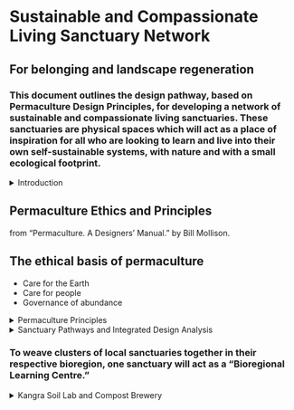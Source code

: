 # Sustainable and Compassionate Living Sanctuary Network

## For belonging and landscape regeneration

### This document outlines the design pathway, based on Permaculture Design Principles, for developing a network of sustainable and compassionate living sanctuaries. These sanctuaries are physical spaces which will act as a place of inspiration for all who are looking to learn and live into their own self-sustainable systems, with nature and with a small ecological footprint.

<details>  
<summary>Introduction</summary>  
  Our goal is to promote living in alignment with one's true purpose and the natural world by (dharma):
 
<summary>1.  Fostering a community where people can learn and grow together</summary>  
    
<summary>2.  Creating compassionate and regenerative living pathways rooted in deep ecology and harmony with nature</summary>  
  
 
<summary>3.  Applying permaculture design principles into a replicable bioregional land stewardship model</summary>  
  
</details>


## Permaculture Ethics and Principles 
from “Permaculture. A Designers’ Manual.” by Bill Mollison.

## The ethical basis of permaculture
- Care for the Earth
- Care for people
- Governance of abundance

<details> <summary> Permaculture Principles </summary>
<summary>	• Work with nature rather than against it– assist rather than impede the natural elements and succession. </summary>
<summary>	• The problem is the solution– it is how we see things that make them advantageous or not. </summary>
<summary>	• Make the least change for the greatest possible effect– emphasis on the placement of design elements where they can assist each other in function and energy recycling. </summary>
<summary>	• The yield of a system is theoretically unlimited– the only limitation is that of the information and imagination of the designer </summary>
<summary>	• Everything gardens– notice patterns of plants and animals and you will find allies in your efforts to sustain yourself and other species </summary>
</details>
<details> <summary> Sanctuary Pathways and Integrated Design Analysis </summary>
<details>
<summary> Sanctuary design pathways include: </summary>


- Interpretive Centre / Workshop
Culture, and natural ecology knowledge bank
- Art and storytelling residency
- Youth ranger program
- Applied learning workshops
- Afterschool programs
- Permaculture training
- Nature-based wellness 
- Intergenerational belonging
- Raw material processing
- Food production system
- Intercropping / syntropic agroforestry system
- Vegetables, fruits, botanicals, herbs, spices, flowers
- Nursery and Experiment Lab
- Greenhouse
- Vegetable and fruit nursery
- Soil and microclimate lab
- Integrated livestock system
	- Bees
	- Chickens
	- Cows
- Earth-Homestay 
- Stabilised rammed earth building
- Organic waste composting (closed-loop recycling system)
- Rainwater harvesting system 
- Plant to plate café

</details>
<details>
<summary>Design and Function of the Sanctuary Pathways</summary>

- Interpretive Centre: 
	- The interpretive centre will be designed to improve the understanding and stewardship of local landscapes. 
	- The centre will allow people who are interested in living self-sustainably to live and engage with local communities on regenerative initiatives. Each interpretive centre would be part of the larger network of sanctuaries which will allow people from different regenerative initiatives to share and foster bioregional learning. Elements in the design of the interpretive centre at the sanctuary will include:
- Culture, and natural ecology knowledge bank:
- Art and storytelling residency
- Youth ranger program
- Applied learning workshops: 
	- The interpretive centre will host workshops that will act as the educational/ applied learning pathways for the people from the communities to engage with the sanctuary. 
	- The topics of the workshop will vary depending on the local context the sanctuary is situated in. 
	- The goals of the workshops is to empower individuals with knowledge and skills that will enable them to actively participate in and contribute to the long-term ecological stewardship of their landscapes. 
- Afterschool programs: 
	- new gardening and growing techniques
	- sports 
	- Permaculture design workshops
	- Nature-based wellness 
	- Intergenerational belonging
	- Raw material processing
- Food production system: 
	- The regenerative food production system will be inspired by the patterns of nature and local climates. 
	- Crop calendar will be maintained for each of the sanctuary to ensure the maximum food production throughout the year on the available land. 
	- The varieties of fruits and vegetables chosen to grow will be suitable for the local climate and additional varieties can be trailed for suitability at the microclimate labs as soil improvs and demand emerges. 
- Intercropping / syntropic agroforestry system:
	- Vegetables, fruits, botanicals, herbs, spices, flowers
	- Nursery and Experiment Lab
	- Greenhouse
	- Vegetable and fruit nursery
- Soil and microclimate lab: 
	- Hub to experiment on new tech from ReFi, Climate and other sustainability brands

- Integrated livestock system:
	- Bees
	- Chickens
	- Cows

- Earth-Homestay: 
	- The Earth-Homestay will be designed based on permaculture design principles. 
	- The living space will be built with locally source materials. 
	- Stabilised rammed earth building
	- Plant to plate café
</details>
</details>

### To weave clusters of local sanctuaries together in their respective bioregion, one sanctuary will act as a “Bioregional Learning Centre.”


<details>
<summary>Kangra Soil Lab and Compost Brewery</summary>

## Soil Test Guide:
## A permaculture approach to soil:

Throughout the world, modern agricultural practice have had a degrading effect on soil quality. Rather than build up the natural fertility of soil, fertility comes from the addition of mineral and chemical fertilisers. The use of heavy machinery on soil can break down its structure and lead to compaction. In contrast, permaculture seeks to create systems where natural soil fertility is fostered, through the encouragement of worms and other soil fauna and good manual cultivation practices. In these tests and the accompanying advice booklet, we do not seek to favour forest gardening over raised beds, or no till systems over till systems. There is a wide range of literature that can offer advice on this and each grower will have his or her own opinions.
## <a name="_2gd9p7456tlu"></a>Selecting sample locations:
When selecting the place to conduct your test, it is important to pick a sample spot that is typical of the site. There are several important factors to consider: 

•The slope or gradient relative to the rest of the site 

•The drainage of the soil (is it wet and waterlogged or dry?)

•What has the soil been used for (Edible, non-edible etc) 

•Ideally the soil has not recently been disturbed (not recently harvested, tilled etc) 

•The soil should be bare (you can clear away any grass or vegetation just before you do the test) 
### <a name="_j9q550tck764"></a>Equipment needed:
•Empty cylindrical baked bean or fruit tin (about 7cm in diameter), with top and bottom removed 

•Gardening gloves 

•500ml bottle 

•Water 

•Timer (or a watch with a second hand)

•Spade 

•Ruler/Tape measure 

•Plastic sheet (bin liner) 

•Flat-bottomed plastic container (at least 7cm x 7cm) 

•Fine tip marker pen

•Glass Jar (preferably tall and thin) 

•pH paper (very cheap and easily available from pharmacies, high school chemistry labs, agricultural extension agents, or the internet.) 

•pH chart (included in this booklet) 

•flat bladed knife

## <a name="_220hfxlxxvwm"></a>Preliminary tests: 

**Purpose:**

` `To check you are that your test site is not anaerobic, polluted, waterlogged or too dry. 

**1) Anaerobic conditions and pollution** 

**The smell test:** 
w
1\.Take a handful of soil from the site. 

2\.Thoroughly smell the handful of soil, does it have a: 

•Sour, putrid or chemical smell? 

•No smell? 

•Earthy, sweet or fresh smell? 

3\. Record the answer. 

**2) Waterlogging and dryness** 

**The squeeze test:** 

1\.Take a handful of soil in your palm and squeeze

2\.Observe what happens to the soil: 

•The soil is dry if there is no water and the soil does not stick together at all when squeezed.

` `•The soil is moist if there is no visible water and no drips, however the soil sticks together slightly and is not dry

•The soil is wet if there is visible water which runs or drips out of the soil when squeezed 

1\.Record the answer. **If soil smells sour, chemical or putrid, or if it is so damp that water drips from your hand when you squeeze then this is not a viable area to undertake the soils tests. Choose another site. If soil is dry some of the tests won't work. Either water this site thoroughly and try again tomorrow or choose another site.**
## <a name="_n86r1twa78ck"></a>Main Soil tests:
### <a name="_139jwyty9eag"></a>1. Drainage 
**Purpose:** To test how well water drains through your soil. Drainage is important if your soil is not going to get waterlogged in wet weather. Clay soil will drain more slowly than sandy soil. Heavily compacted soil will not drain well. Shallow soil will not drain well. 

**The infiltration test:** Equipment: Empty food tin, gardening gloves, 500ml bottle, water, timer 

1\.Remove the top and bottom of the tin so you are left with a metal tube 

2\.Wearing gloves, firmly push the tin into the soil (a piece of wood and a hammer can help with this in firm soil) until it is half-way in 

3\.Gently use your finger to firm the soil around the edge of the ring, taking care not to disturb the soil in the middle 

4\.Pour 500ml water as gently as possible into the tin 

5\.As soon as you start pouring start the timer 

6\.Stop the timer when the soil surface is glistening rather than submerged 

7\.Record the time this took. (If the water is still present after 15 minutes record that and move on to the next test)  

### <a name="_y9hhq39435wd"></a>**2. Earthworms** 
Please note that the earthworm test may not be suitable for all projects. In some places, for example, termites may have a key role in building soil.

**Purpose:** 

To establish how many earthworms are in your soil. They are a proxy for all biological life in the soil, large and small. Please note depending on the time of year and climate there may be variation in the number of earthworms in the top few inches of your soil. 

**Earthworm count:** 

Equipment: Spade, ruler/tape measure, plastic sheet (bin liner), distilled/rain water, plastic container, sachet of mustard sauce. 

1\.Dig a 20cm x 20cm pit with a depth of 10cm.

2\.Place soil on a flat surface (plastic sheet or bin liner recommended). 

3\.Count the number of earthworms and record.

### <a name="_x72vdst0p10l"></a>3. Top soil depth 
**Purpose:** To measure the depth of your top soil. The deeper the top soil, the further roots can grow and the more water and nutrients will be available. Deep soil will also drain better than shallow soil. 

**The soil depth test:** 

Equipment: Garden spade, ruler/ tape measure 

**Warning: This will be hard work so please let us not overdo it!** 

1\.Dig a hole at least 60cm deep if possible.

2\.If you cannot easily reach this depth make a note in the records section 

3\.Make a note of the top soil depth. Only measure the top soil; sub soil will be much more compact and probably a different colour. Record which of the following bands it falls into:

•very shallow (<15 cm) •shallow (15-30 cm) 

•moderately deep (30-60 cm) 

•deep (>60 cm) 

1\.Record your results.









### <a name="_jfsd5f4hxyon"></a>4. Soil texture 
**Purpose:** To establish the proportion of clay, silt and sand in your soil. Clay soil will hold water and nutrients but is easily compacted and can become waterlogged in wet weather and bake hard in dry weather. Sandy soil holds its structure well but drains quickly and does not hold nutrients well. Silty soils comes in the middle. Loam is a good mix of clay, silt and sand. 

**The soil jar test:** 

Equipment: Glass jar, timer, water, ruler/tape measure and a fine-tip marker pen 

1\.Remove a vertical slice of soil approximately 30 cm deep from the side of the pit being used for soil tests. 

2\.Remove any large rocks or organic matter, then break up all the lumps. 

3\.Fill the jar to the halfway point with soil 

4\.Using your fingers forcefully pack the soil down as much as possible to reduce pore space and mark the level of soil on the side of the jar with a pen. 

5\.Fill the jar to the ¾ mark with water and shake vigorously for 3 minutes or until the sample is fully suspended in the water. 

6\.Set down the jar on a level surface where it can be left undisturbed for at least a day and start the timer. 7.After 1 minute mark on the side of the jar the level of settled particles at the bottom, this is the volume of sand in the sample.

8\.After 2 hours mark on the side of the jar the level of settled particles, these particles are the silt in the sample.

9\.After the water has cleared (this can take over 24 hours) mark on the side of the jar the level of particles. These particles are the clay in the sample. 

10\. Using a ruler or a tape measure use the distances on the jar to calculate the relative proportions of sand, silt and clay in the soil samples. 

11\. Using the soil texture triangle below determine the type of soil 12. Record your results.
### <a name="_tcd2jysg6rb5"></a>5. Soil structure 
**Purpose:** To find the physical structure of your soil. The visual inspection test 

Equipment: Garden spade, bin bag or plastic sheet 

1\.Take a vertical soil slice of approximately 30 cm from the side of the test pit. 

2\.Carefully lay the slice on its side, preferably on a piece of plastic such as a bin liner to make visibility easier. 

3\.Now choose which of the following descriptions best fits the sample: 

•Soft: The soil is crumbly and breaks up easily 

•Cloddy: The soil breaks into lumps (clods) that are difficult to break down 

•Platey: The soil breaks into flat plates that are difficult to break down. 

1\.Record the result.

2\.Inspect the soil for any bands of discolouration or hard, compact soil running horizontally. This may indicate a layer of compaction known as a pan that will prevent water, nutrients and plant roots penetrating deeply into your soil. 

3\.Record the result. 

**The slaking and dispersal test:** 

Equipment: Flat bottomed plastic container, water, teaspoon 

1\.From the visual inspection sample select three pea-sized lumps of soil. 

2\.Fill the container with rainwater and place it on a flat, stable surface. 

3\.Use the teaspoon to place the lumps in the water, equally spread apart.

4\.After 2 hours record the degree to which slaking (when the small lumps have broken down into smaller particles as a result of being immersed in water) has taken place: 

•Completely (indicated when the base of the container is covered with a layer of clay and there is only a pile of sand where the aggregates were) 

•Partially (indicated when a milky 'halo' has developed round lumps) 

•Not at all 1.After 24 hours record whether dispersal is complete or partial. 

2\.Record your results.
### <a name="_qiuwe8dtcob5"></a>6. Soil pH
pH testing paper (litmus paper) is very cheap and is easily available from pharmacies, high school chemistry labs, agricultural extension agents, or the internet. 

Purpose: To establish the acidity or alkalinity of your soil. PH can range from 1 (very acid) though 7 (neutral) to 14 (very alkali). Most plants need a pH between 6 and 7.5 to grow well, although a small number are suited to a pH outside this range. 

**The pH test:** 

Equipment: pH paper and chart, cup, water

1\.Fill a cup 2/3 full with soil. 

2\.Add just enough water to cover the soil sample. 

3\.Stir the contents for approximately one minute. 

4\.Completely immerse the pH strip in the soil solution for 3 seconds 

5\.Remove the strip and quickly rinse with water (the water must be from the same source as was used in the solution) 

6\.Hold the pH paper up to the light and compare the colour to the attached colour table to identify the pH of the soil. 

7\.Record your result. 

![](Aspose.Words.053e3bdf-3ef2-4a77-b552-4e0702e6f0ae.001.png)
### <a name="_jjhhj1veb4da"></a>**7. Soil Compaction** 
Although one of the most useful tests, this is also the most complex so you may wish to skip it if you are short of time. Purpose: To see how compacted your soil is. Roots and shoots will find it hard to grow through compacted soil. They much prefer loose, crumbly soil. 

**The bulk density test:** 

Equipment: Garden trowel, flat bladed knife, sealable bags, marker pen, scales, tin, ruler 
1\.Remove the top and bottom of the tin so you are left with a metal tube 

2\.Measure the diameter of the tin, then half it to give the radius 

3\.Firmly push the tin into the soil (a piece of wood and hammer can help with this in firm soil) until it is at least 2/3 of the way in 

4\.The exact depth that the tin has gone into the soil must be determined, so using the ruler measure the height from the top of the tin to the soil surface four times evenly spaced and record the average, subtract this from the total height of the tin to get the depth the tin has gone into the soil 

5\.Using the trowel carefully dig around the tin to remove it, it is very important not to disturb the soil in the bottom of the tube 

6\.Remove excess soil from the bottom of the tube with the flat bladed knife, the soil surface should be flat and level with the end of the tin 

7\.Place the entire soil sample in a plastic bag and label to take home 

8\.The soil must be completely dry before bulk density can be calculated so depending on the climate either allow soil to dry in a warm place over night with the bag open or place in an oven on a low heat. 9.Weigh the dried soil and record the weight 

10\. Calculate the bulk density of your sample using the following equation: 

Bulk density = Mass of soil (g) / Volume of soil (cm3 ) 

Mass of soil = Dry weight of soil 

Volume of soil = Depth of soil in tin (step 4) \* radius of tin (step 2) \* radius of tin \* 3.14 

Record the bulk density.




# <a name="_alwg8kjfiiax"></a>Compost Brewery:
## <a name="_o09k6c2caw2z"></a>A permaculture approach to compost: Permaculturists everywhere are crazy about their compost teas and extracts. They have turned building compost tea brewers into a science and concocting the perfect tea recipe into an art. We love our compost brews too, and since we’re always getting questions about the compost tea process, we thought it was time to sit down and write a post about it. In this article we’ll explain the difference between a tea and an extract, discuss the best ingredients and recipes, and give you the step-by-step how-to for making your own compost tea brewer.
## <a name="_fvfsnea5hvx0"></a>Get to Know Your Brews: Tea vs. Extract![](Aspose.Words.053e3bdf-3ef2-4a77-b552-4e0702e6f0ae.002.jpeg)
What is compost tea? It’s a liquid made by both cold-brewing and aerating compost (or worm castings) in water, in order to extract beneficial organisms (i.e. bacteria, fungi, protozoa and nematodes). During the brewing process, these organisms are “fed” nutrients to rapidly increase their numbers and activity levels (source: [www.vintagerosery.com](https://www.vintagerosery.com/composttea.htm)). It is then applied much like a fertilizer to soil, or to the roots or leaves of a plant. The process can take several days, and brewing itself has to occur over 24 hours.

A compost extract is different for a few reasons:

- Instead of feeding the micro-organisms, the goal is simply to extract the microbes off of the compost or worm castings using the same aeration process.
- Since no additional foods are fed to the organisms, no additional microbes are bred, and an extract can be made in 2 to 4 hours.
- A tea has a shelf life of only 3-4 hours, whereas some experts claim an extract can last up to 2 weeks before things start to go off. (Teas have such a short shelf life because during the 24 hour brewing (feeding and oxygenating) process you have essentially bred more microbes per cc of liquid than would ever occur in nature. So, if you stop the aerator, the enormous number of microbes will consume all of the available oxygen and the liquid will go anaerobic. One of the easiest ways to tell if you have an anaerobic batch is by smell. If it smells bad, it probably is bad.)

[Compost Tea and Extracts Research Bib](https://cdn.permaculturenews.org/files/Compost_Extract_and_Tea_Research_Bibliograpgy.pdf)
## <a name="_nnpu70gk6l9b"></a>Building a Brewer:
### <a name="_gu4dea6s09z7"></a>Costs and Materials:
In total the brewer will have cost about $130 however I think you could build something of equivalent value for about $80 by shopping around on online. The main reason it costs so much was the high pressure, high volume pump. This is important as it aerates and stirs the extract or tea, which ensures that there are no dead spots (anaerobic) in the mixture.

![](Aspose.Words.053e3bdf-3ef2-4a77-b552-4e0702e6f0ae.003.jpeg)

Mark I

- 4 black grommets that replace the bulkhead fitting — $1.00 ea
- 1 x 5 gallon bucket — free
- blue polyurethane hose — free
- 1 barbed T hose piece — $2.00
- high-pressure (3.9 psi), high-volume air pump, 65 litres per minute — $119\*
- drill bit to insert the grommet

Total ~ $129

Putting it all together

Watch the following video to see Rob explain the how-tos of building your own 5 gallon brewer:

https://youtu.be/w8wJPLTOWcU
### <a name="_pafqxy2cf285"></a>Recipes: 
(they taste terrible but your plants will love ’em)
#### <a name="_ucofqys20l5m"></a>5 Gallon Extract
To make a 5 gallon extract, fill your bucket 4 inches from the top and bubble air into the water for a few minutes to offgas any chemicals. You will preferably be using clean rain water, filtered city water (no chlorine), or river water. If you don’t have filtered water you can offgas the chlorine by letting your bucket sit out overnight as long as your town or city does not use [chloramine](https://en.wikipedia.org/wiki/Chloramine). After you have bubbled your water for a few minutes, add 250-500 grams of compost or worm castings into the bucket and let it bubble for 2 – 4 hours. Your extract is now complete and ready to apply.

![](Aspose.Words.053e3bdf-3ef2-4a77-b552-4e0702e6f0ae.004.jpeg)
#### <a name="_wory00q3018g"></a>5 Gallon Tea
The compost tea is more complicated and requires a more thorough process, so we got permission from the Soil Foodweb Canada to post their recipe and procedure [here](https://cdn.permaculturenews.org/files/Main_Compost_Tea_procedures.pdf) (PDF).
### <a name="_1g7ne2tbz0jp"></a>Recommended Doses: How and When to Apply
#### <a name="_said3klkga79"></a>Filtering
Because we have brewed the tea without a tea bag, I would recommend that you filter the tea through nylon or equivalent. If you would rather skip this step you can get commercial tea bags from [www.earthfort.com](https://www.earthfort.com/). We do have some of these tea bags and I am going to try brewing tea/extract with and without them and look at both under the microscope to see which method gives a better product.
#### <a name="_pqj31q91jes0"></a>Dilution
For the 5 gallon brewer, you can dilute with water at any ratio between 2:1 to 4:1. For commercial applications, the recommended dosage is determined by the farmer’s goals and the condition of the soil. Obviously the worse the soil, the higher the concentration needed. Generally speaking though, 1000 litres of tea can spray between 2–5 acres of land. To put that in perspective, my 20 ft x 20ft back yard would only need anywhere from 2–4.4 litres for the entire yard, depending on the application rate. That is a little less than 25% of one 5 gallon brew. The best thing about teas and extracts: as long as they are not anaerobic, you can’t overdo it!![](Aspose.Words.053e3bdf-3ef2-4a77-b552-4e0702e6f0ae.005.jpeg)
#### <a name="_ib2ns2nw5k1n"></a>Watering Can
This is, of course, the easiest way to distribute brews at a home scale. Because they pour out a lot of water at a time, you may want to increase the dilution rate to make sure you cover your desired area. I still recommend filtering your tea/extract first to prevent frustration.
#### <a name="_3bzk02vtz7lc"></a>Hand Spray Equipment![](Aspose.Words.053e3bdf-3ef2-4a77-b552-4e0702e6f0ae.006.jpeg)
The spray is great for foliar and soil drenching. We use a hand sprayer at the Verge Headquarters because we don’t have much area to cover.
#### <a name="_1xpe5pck1wa"></a>Cleaning
We cannot stress enough: you must clean your brewer before and after every brew! Our highly recommended tools: a bristle brush, some concentrated hydrogen peroxide, and warm water. As soon as you empty the tea or extract from the bucket, be sure to take everything apart and scrub it individually. If you don’t, a biofilm will form, which can wreak havoc in future teas and extracts.



</details>  
